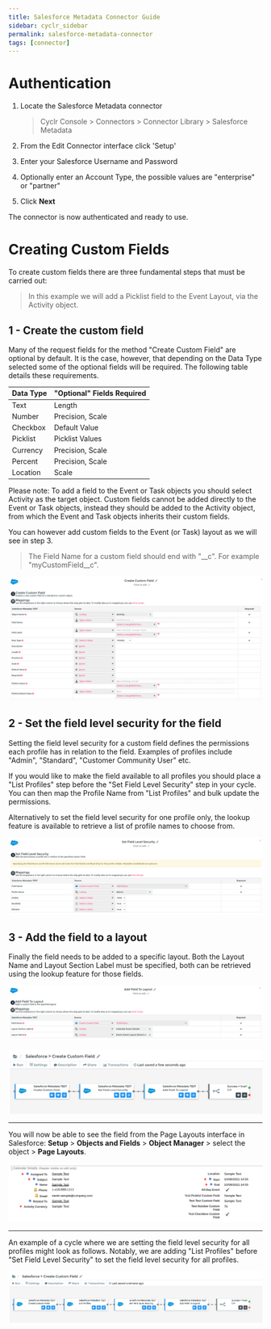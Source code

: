 ```yaml
---
title: Salesforce Metadata Connector Guide
sidebar: cyclr_sidebar
permalink: salesforce-metadata-connector
tags: [connector]
---
```


# Authentication

1. Locate the Salesforce Metadata connector

   > Cyclr Console > Connectors > Connector Library > Salesforce Metadata

2. From the Edit Connector interface click 'Setup'

3. Enter your Salesforce Username and Password

4. Optionally enter an Account Type, the possible values are "enterprise" or "partner"

5. Click **Next**

The connector is now authenticated and ready to use.

# Creating Custom Fields

To create custom fields there are three fundamental steps that must be carried out:

> In this example we will add a Picklist field to the Event Layout, via the Activity object.

## 1 - Create the custom field

Many of the request fields for the method "Create Custom Field" are optional by default. It is the case, however, that depending on the Data Type selected some of the optional fields will be required. The following table details these requirements.

| Data Type | "Optional" Fields Required |
| :-------- | :------------------------- |
| Text      | Length                     |
| Number    | Precision, Scale           |
| Checkbox  | Default Value              |
| Picklist  | Picklist Values            |
| Currency  | Precision, Scale           |
| Percent   | Precision, Scale           |
| Location  | Scale                      |

Please note: To add a field to the Event or Task objects you should select Activity as the target object. Custom fields cannot be added directly to the Event or Task objects, instead they should be added to the Activity object, from which the Event and Task objects inherits their custom fields.

You can however add custom fields to the Event (or Task) layout as we will see in step 3.

> The Field Name for a custom field should end with "\_\_c". For example "myCustomField\_\_c".

![create field](./images/create_field.png)

## 2 - Set the field level security for the field

Setting the field level security for a custom field defines the permissions each profile has in relation to the field. Examples of profiles include "Admin", "Standard", "Customer Community User" etc.

If you would like to make the field available to all profiles you should place a "List Profiles" step before the "Set Field Level Security" step in your cycle. You can then map the Profile Name from "List Profiles" and bulk update the permissions.

Alternatively to set the field level security for one profile only, the lookup feature is available to retrieve a list of profile names to choose from.

![field level security](./images/field_level_security.png)

## 3 - Add the field to a layout

Finally the field needs to be added to a specific layout. Both the Layout Name and Layout Section Label must be specified, both can be retrieved using the lookup feature for those fields.

![add to layout](./images/add_to_layout.png)

![full cycle](./images/full_cycle.png)

---

You will now be able to see the field from the Page Layouts interface in Salesforce: **Setup** > **Objects and Fields** > **Object Manager** > select the object > **Page Layouts**.

![event layout](./images/event_layout.png)

---

An example of a cycle where we are setting the field level security for all profiles might look as follows. Notably, we are adding "List Profiles" before "Set Field Level Security" to set the field level security for all profiles.

![example cycle](./images/salesforce_meta_1.png)
